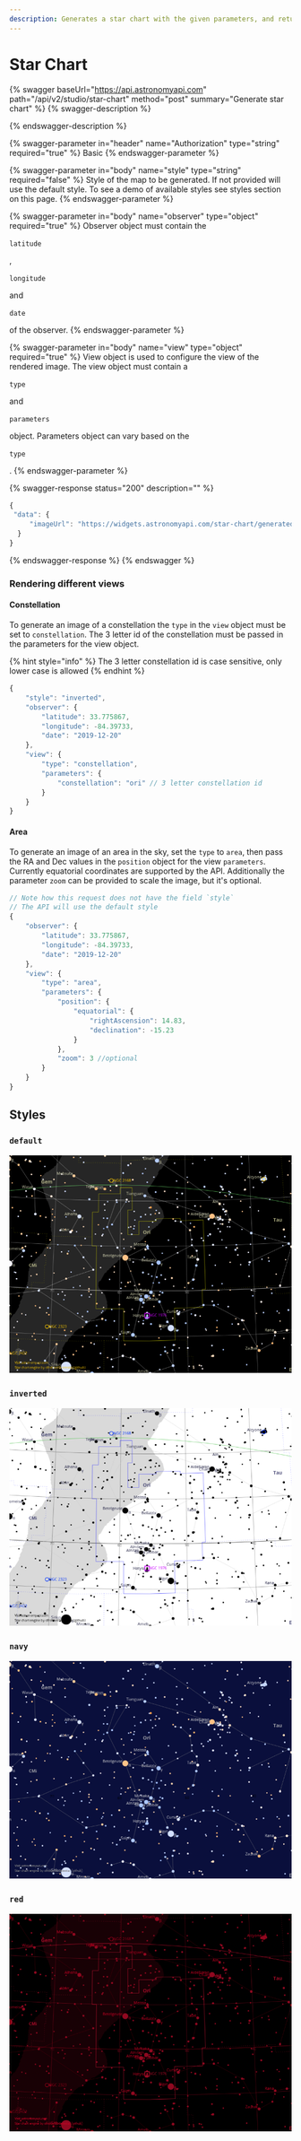 ```yaml
---
description: Generates a star chart with the given parameters, and returns the url
---
```


# Star Chart

{% swagger baseUrl="https://api.astronomyapi.com" path="/api/v2/studio/star-chart" method="post" summary="Generate star chart" %}
{% swagger-description %}

{% endswagger-description %}

{% swagger-parameter in="header" name="Authorization" type="string" required="true" %}
Basic <hash>
{% endswagger-parameter %}

{% swagger-parameter in="body" name="style" type="string" required="false" %}
Style of the map to be generated. If not provided will use the default style. To see a demo of available styles see styles section on this page. 
{% endswagger-parameter %}

{% swagger-parameter in="body" name="observer" type="object" required="true" %}
Observer object must contain the 

`latitude`

, 

`longitude`

 and 

`date`

 of the observer.
{% endswagger-parameter %}

{% swagger-parameter in="body" name="view" type="object" required="true" %}
View object is used to configure the view of the rendered image. The view object must contain a 

`type`

 and 

`parameters`

 object. Parameters object can vary based on the 

`type`

.
{% endswagger-parameter %}

{% swagger-response status="200" description="" %}
```typescript
{
 "data": {
     "imageUrl": "https://widgets.astronomyapi.com/star-chart/generated/1234567890.png"
  }
}
```
{% endswagger-response %}
{% endswagger %}

### Rendering different views

#### Constellation

To generate an image of a constellation the `type` in the `view` object must be set to `constellation`. The 3 letter id of the constellation must be passed in the parameters for the view object.

{% hint style="info" %}
The 3 letter constellation id is case sensitive, only lower case is allowed
{% endhint %}

```typescript
{
    "style": "inverted",
    "observer": {
        "latitude": 33.775867,
        "longitude": -84.39733,
        "date": "2019-12-20"
    },
    "view": {
        "type": "constellation",
        "parameters": {
            "constellation": "ori" // 3 letter constellation id
        }
    }
}
```

#### Area

To generate an image of an area in the sky, set the `type` to `area`, then pass the RA and Dec values in the `position` object for the view `parameters`. Currently equatorial coordinates are supported by the API. Additionally the parameter `zoom` can be provided to scale the image, but it's optional.

```typescript
// Note how this request does not have the field `style` 
// The API will use the default style
{
    "observer": {
        "latitude": 33.775867,
        "longitude": -84.39733,
        "date": "2019-12-20"
    },
    "view": {
        "type": "area",
        "parameters": {
            "position": {
                "equatorial": {
                    "rightAscension": 14.83,
                    "declination": -15.23
                }
            },
            "zoom": 3 //optional
        }
    }
}
```

## Styles

### `default`

![](../../.gitbook/assets/a458456e6535de44ec8cf5fc78e54230efd961319d1e04615235585de53a4c98.png)

### `inverted`

![](../../.gitbook/assets/d11505ad53287e9bbb36be2f059b09fa3e0b765408e2df6659bb8e37957668db.png)

### `navy`

![](../../.gitbook/assets/b7654698395061f2e6985b49c5f9b4e6a55c5aec350f9919a3e00818c701d199.png)

### `red`

![](../../.gitbook/assets/9094a7b39b3ff6b06cf577ceb8f4c1cac3d2aa25fd07c74cb23f109ff32f5f59.png)

